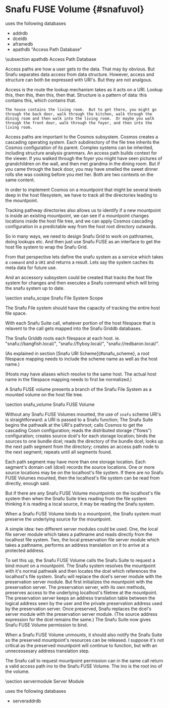 Snafu FUSE Volume {#snafuvol}
=================


uses the following databases
- addrdb
- dceldb
- aframedb
- apathdb	"Access Path Database"


\subsection apathdb	Access Path Database

Access paths are how a user gets _to_ the data.  That may by obvious.  But Snafu separates data access from data structure.  However, access and structure can both be expressed with URI's.  But they are not analgous.

Access is the route the lookup mechanism takes as it acts on a URI.  Lookup this, then this, then this, then that.  Structure is a pattern of data: this contains this, which contains that.

	The house contains the living room.  But to get there, you might go through the back door, walk through the kitchen, walk through the dining room and then walk into the living room.  Or maybe you walk through the front door, walk through the foyer, and then into the living room.

Access paths are important to the Cosmos subsystem.  Cosmos creates a cascading operating system.  Each subdirectory of the file tree inherits the Cosmos configuration of its parent.  Complex systems can be inherited, including structure analysis grammars.  An access path builds context for the viewer.  If you walked through the foyer you might have seen pictures of grandchildren on the wall, and then met grandma in the dining room.  But if you came through the back door, you may have smelled the sweet dinner rolls she was cooking before you met her.  Both are two contexts on the same content.

In order to implement Cosmos on a mountpoint that might be several levels deep in the host filesystem, we have to track all the directories leading to the mountpoint.

Tracking pathway directories also allows us to identify if a new mountpoint is inside an existing mountpoint, we can see if a mountpoint changes locations inside the host file tree, and we can apply Cosmos cascading configuration in a predictable way from the host root directory outwards.

So in many ways, we need to design Snafu Grid to work on pathnames, doing lookups etc.  And then just use Snafu FUSE as an interface to get the host file system to wrap the Snafu Grid.

From that perspective lets define the snafu system as a service which takes a `command` and a `URI` and returns a result.  Lets say the system caches its meta data for future use.

And an accessory subsystem could be created that tracks the host file system for changes and then executes a Snafu command which will bring the snafu system up to date.



\section snafu_scope	Snafu File System Scope

The Snafu File system should have the capacity of tracking the entire host file space.

With each Snafu Suite call, whatever portion of the host filespace that is relavent to the call gets mapped into the Snafu Griddb databases.

The Snafu Griddb roots each filespace at each host.  ie. "snafu://bangfish.local/", "snafu://flyboy.local/", "snafu://redbaron.local/".

(As explained in section [Snafu URI Scheme]{#snafu_scheme}, a root filespace mapping needs to include the scheme name as well as the host name.)

(Hosts may have aliases which resolve to the same host.  The actual host name in the filespace mapping needs to first be normalized.)

A Snafu FUSE volume presents a branch of the Snafu File System as a mounted volume on the host file tree.


\section snafu_volume	Snafu FUSE Volume

Without any Snafu FUSE Volumes mounted, the use of `snafu` scheme URI's is straightforward: a URI is passed to a Snafu function; The Snafu Suite begins the pathwalk at the URI's pathroot; calls Cosmos to get the cascading Cosm configuration; reads the distributed storage ("flows") configuration; creates source dcel's for each storage location; binds the sources to one bundle dcel; reads the directory of the bundle dcel; looks up the next path segment from the directory; creates an access path node to the next segment; repeats until all segments found.

Each path segment may have more than one storage location.  Each segment's domain cell (dcel) records the source locations.  One or more source locations may be on the localhost's file system.  If there are no Snafu FUSE Volumes mounted, then the localhost's file system can be read from directly, enough said.

But if there are any Snafu FUSE Volume mountpoints on the localhost's file system then when the Snafu Suite tries reading from the file system thinking it is reading a local source, it may be reading the Snafu system.

When a Snafu FUSE Volume binds to a mountpoint, the Snafu system must preserve the underlying source for the mountpoint.

A simple idea: two different server modules could be used.  One, the local file server module which takes a pathname and reads directly from the localhost file system.  Two, the local preservation file server module which takes a pathname, performs an address translation on it to arrive at a protected address.

To set this up, the Snafu FUSE Volume calls the Snafu Suite to request a bind mount on a mountpoint.  The Snafu system resolves the mountpoint with it's normal pathwalk and then locates the dcel which references the localhost's file system.  Snafu will replace the dcel's server module with the preservation server module.  But first initializes the mountpoint with the preservation server.  The preservation server, with its own methods, preserves access to the underlying localhost's filetree at the mountpoint.  The preservation server keeps an address translation table between the logical address seen by the user and the private preservation address used by the preservation server.  Once preserved, Snafu replaces the dcel's server module with the preservation server module.  (The source address expression for the dcel remains the same.)  The Snafu Suite now gives Snafu FUSE Volume permission to bind.

When a Snafu FUSE Volume unmounts, it should also notify the Snafu Suite so the preserved mountpoint's resources can be released.  I suppose it's not critical as the preserved mountpoint will continue to function, but with an unnecessesary address translation step.

The Snafu call to request mountpoint permission can in the same call return a valid access path ino to the Snafu FUSE Volume.  The ino is the root ino of the volume.






\section servermodule	Server Module

uses the following databases
- serveraddrdb
